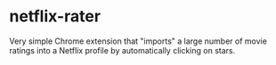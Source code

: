 netflix-rater
=============

Very simple Chrome extension that "imports" a large number of movie ratings into a Netflix profile by automatically clicking on stars.
